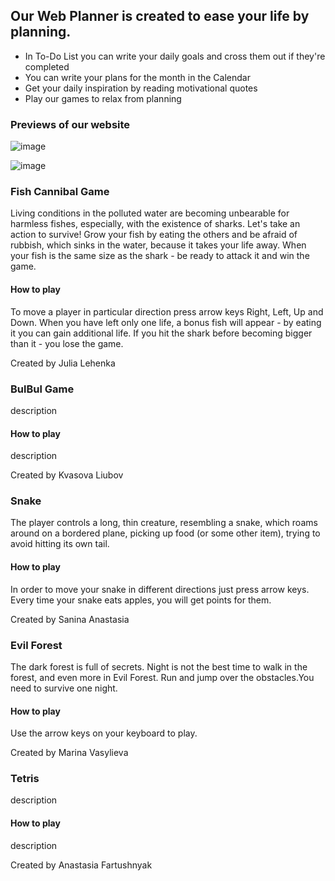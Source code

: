 ## Our Web Planner is created to ease your life by planning. 
- In To-Do List you can write your daily goals and cross them out if they're completed
- You can write your plans for the month in the Calendar
- Get your daily inspiration by reading motivational quotes
- Play our games to relax from planning

### Previews of our website

![image](https://user-images.githubusercontent.com/71713327/120210390-64cc4d80-c238-11eb-92c2-56619f008a0a.png)

![image](https://user-images.githubusercontent.com/71713327/120227226-72420180-c251-11eb-998c-807197cd94ec.png)

### Fish Cannibal Game
Living conditions in the polluted water are becoming unbearable for harmless fishes, especially, with the existence of sharks. Let's take an action to survive! Grow your fish by eating the others and be afraid of rubbish, which sinks in the water, because it takes your life away. When your fish is the same size as the shark - be ready to attack it and win the game. 
#### How to play 
To move a player in particular direction press arrow keys Right, Left, Up and Down. When you have left only one life, a bonus fish will appear - by eating it you can gain additional life. If you hit the shark before becoming bigger than it - you lose the game.

Created by Julia Lehenka

### BulBul Game
description
#### How to play 
description

Created by Kvasova Liubov

### Snake
The player controls a long, thin creature, resembling a snake, which roams around on a bordered plane, picking up food (or some other item), trying to avoid hitting its own tail.
#### How to play 
In order to move your snake in different directions just press arrow keys. Every time your snake eats apples, you will get points for them. 

Created by Sanina Anastasia

### Evil Forest
The dark forest is full of secrets. Night is not the best time to walk in the forest, and even more in Evil Forest. Run and jump over the obstacles.You need to survive one night.
#### How to play 
Use the arrow keys on your keyboard to play.


Created by Marina Vasylieva

### Tetris
description
#### How to play 
description

Created by Anastasia Fartushnyak



